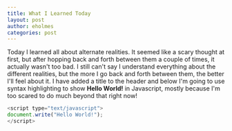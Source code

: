 ```yaml
---
title: What I Learned Today
layout: post
author: eholmes
categories: post
---
```


Today I learned all about alternate realities. It seemed like a scary thought at first, but after hopping back and forth between them a couple of times, it actually wasn't too bad. I still can't say I understand everything about the different realities, but the more I go back and forth between them, the better I'll feel about it. I have added a title to the header and below I'm going to use syntax highlighting to show **Hello World!** in Javascript, mostly because I'm too scared to do much beyond that right now!



```javascript
<script type="text/javascript">
document.write("Hello World!");
</script>
```
